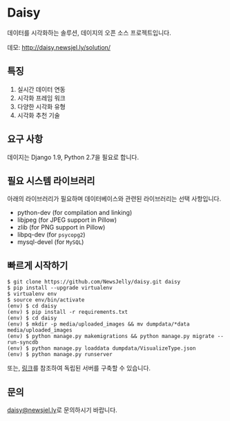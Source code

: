 # Daisy
데이터를 시각화하는 솔루션, 데이지의 오픈 소스 프로젝트입니다.

데모: http://daisy.newsjel.ly/solution/

## 특징
1. 실시간 데이터 연동
1. 시각화 프레임 워크
1. 다양한 시각화 유형
1. 시각화 추천 기술

## 요구 사항
데이지는 Django 1.9, Python 2.7을 필요로 합니다.

## 필요 시스템 라이브러리
아래의 라이브러리가 필요하며 데이터베이스와 관련된 라이브러리는 선택 사항입니다.

- python-dev (for compilation and linking)
- libjpeg (for JPEG support in Pillow)
- zlib (for PNG support in Pillow)
- libpq-dev (for `psycopg2`)
- mysql-devel (for `MySQL`)

## 빠르게 시작하기
```
$ git clone https://github.com/NewsJelly/daisy.git daisy
$ pip install --upgrade virtualenv
$ virtualenv env
$ source env/bin/activate
(env) $ cd daisy
(env) $ pip install -r requirements.txt
(env) $ cd daisy
(env) $ mkdir -p media/uploaded_images && mv dumpdata/*data media/uploaded_images
(env) $ python manage.py makemigrations && python manage.py migrate --run-syncdb
(env) $ python manage.py loaddata dumpdata/VisualizeType.json
(env) $ python manage.py runserver
```

또는, [링크](https://github.com/NewsJelly/daisy/wiki/%EB%8F%85%EB%A6%BD-%EC%84%9C%EB%B2%84-%EA%B5%AC%EC%B6%95)를 참조하여 독립된 서버를 구축할 수 있습니다.

## 문의
<daisy@newsjel.ly>로 문의하시기 바랍니다.
